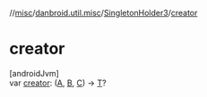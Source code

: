 //[misc](../../../index.md)/[danbroid.util.misc](../index.md)/[SingletonHolder3](index.md)/[creator](creator.md)

# creator

[androidJvm]\
var [creator](creator.md): ([A](index.md), [B](index.md), [C](index.md)) -&gt; [T](index.md)?
